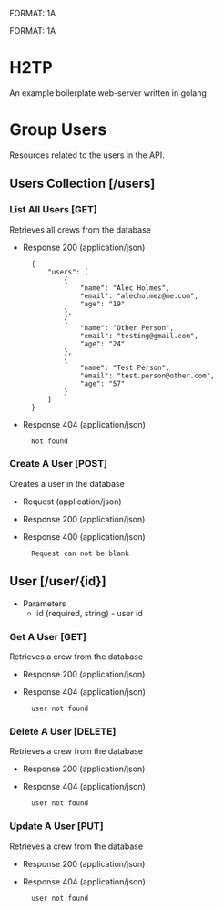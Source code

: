 FORMAT: 1A

FORMAT: 1A

# H2TP

An example boilerplate web-server written in golang

# Group Users

Resources related to the users in the API.

## Users Collection [/users]

### List All Users [GET]
Retrieves all crews from the database

+ Response 200 (application/json)

        {
            "users": [
                {
                    "name": "Alec Holmes",
                    "email": "alecholmez@me.com",
                    "age": "19"
                },
                {
                    "name": "Other Person",
                    "email": "testing@gmail.com",
                    "age": "24"
                },
                {
                    "name": "Test Person",
                    "email": "test.person@other.com",
                    "age": "57"
                }
            ]
        }

+ Response 404 (application/json)

        Not found

### Create A User [POST]
Creates a user in the database

+ Request (application/json)


+ Response 200 (application/json)


+ Response 400 (application/json)

        Request can not be blank

## User [/user/{id}]

+ Parameters
    + id (required, string) - user id

### Get A User [GET]
Retrieves a crew from the database

+ Response 200 (application/json)


+ Response 404 (application/json)

        user not found

### Delete A User [DELETE]
Retrieves a crew from the database

+ Response 200 (application/json)


+ Response 404 (application/json)

        user not found

### Update A User [PUT]
Retrieves a crew from the database

+ Response 200 (application/json)


+ Response 404 (application/json)

        user not found
